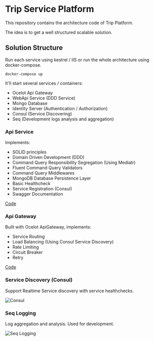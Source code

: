 # Trip Service Platform

This repository contains the architecture code of Trip Platform.

The idea is to get a well structured scalable solution.

## Solution Structure
Run each service using kestrel / IIS or run the whole architecture using docker-compose.

```
docker-compose up
```

It'll start several services / containers:
 - Ocelot Api Gateway
 - WebApi Service (DDD Service)
 - Mongo Database 
 - Identity Server (Authentication / Authorization)
 - Consul (Service Discovering)
 - Seq (Development logs analysis and aggregation)


### Api Service

Implements:
 - SOLID principles
 - Domain Driven Development (DDD)
 - Command Query Responsibility Segregation (Using Mediatr)
 - Fluent Command Query Validators
 - Command Query Middlewares
 - MongoDB Database Persistence Layer
 - Basic Healthcheck
 - Service Registration (Consul)
 - Swagger Documentation

[Code](https://github.com/jj-gallardo/Trip-Service-Platform/tree/master/Backend/Src)

### Api Gateway

Built with Ocelot ApiGateway, implements:
- Service Routing
- Load Balancing (Using Consul Service Discovery)
- Rate Limiting
- Circuit Breaker
- Retry

[Code](https://github.com/jj-gallardo/Trip-Service-Platform/tree/master/ApiGateway)

### Service Discovery (Consul)

Support Realtime Service discovery with service healthchecks.

![Consul](https://user-images.githubusercontent.com/5726980/75719255-b522cb80-5cd4-11ea-97f8-05cde31776dd.gif)

### Seq Logging

Log aggregation and analysis. Used for development. 

 ![Seq Logging](https://user-images.githubusercontent.com/5726980/75713097-71769480-5cc9-11ea-8c2f-fa70f358f364.png)









